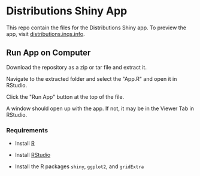 # Distributions Shiny App

This repo contain the files for the Distributions Shiny app. To preview the app, visit [distributions.inqs.info](http://distributions.inqs.info). 

## Run App on Computer

Download the repository as a zip or tar file and extract it.

Navigate to the extracted folder and select the "App.R" and open it in RStudio.

Click the "Run App" button at the top of the file.

A window should open up with the app. If not, it may be in the Viewer Tab in RStudio.

### Requirements

- Install [R](https://cloud.r-project.org/)

- Install [RStudio](https://rstudio.com/products/rstudio/)

- Install the R packages `shiny`, `ggplot2`, and `gridExtra`


